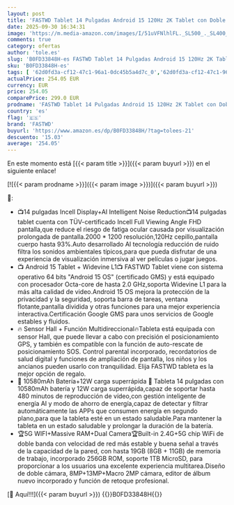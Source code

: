 ```yaml
---
layout: post
title: 'FASTWD Tablet 14 Pulgadas Android 15 120Hz 2K Tablet con Doble SIM 4G LTE+5G WiFi  Octa-Core  36GB RAM+256GB RAM TF 1TB  11580mAh/20W/GPS/BT5/13MP+8MP/OTG  Gaming Tableta  Negro'
date: 2025-09-30 16:34:31
image: 'https://m.media-amazon.com/images/I/51uVFNlhlFL._SL500_._SL400_.jpg'
comments: true
category: ofertas
author: 'tole.es'
slug: 'B0FD33848H-es FASTWD Tablet 14 Pulgadas Android 15 120Hz 2K Tablet con...'
sku: 'B0FD33848H-es'
tags: [ '62d0fd3a-cf12-47c1-96a1-0dc45b5a4d7c_0','62d0fd3a-cf12-47c1-96a1-0dc45b5a4d7c_4501','Arborist Merchandising Root','Informática','Self Service','Special Features Stores','Tablets','Vuelta al cole: Informática','android','fastwd','🇪🇸', ]
actualPrice: 254.05 EUR
currency: EUR
price: 254.05
comparePrice: 299.0 EUR
prodname: 'FASTWD Tablet 14 Pulgadas Android 15 120Hz 2K Tablet con Doble SIM 4G LTE+5G WiFi  Octa-Core  36GB RAM+256GB RAM TF 1TB  11580mAh/20W/GPS/BT5/13MP+8MP/OTG  Gaming Tableta  Negro'
country: 'es'
flag: '🇪🇸'
brand: 'FASTWD'
buyurl: 'https://www.amazon.es/dp/B0FD33848H/?tag=tolees-21'
descuento: '15.03'
average: '254.05'
---
```


En este momento está [{{< param title >}}]({{< param buyurl >}}) en el siguiente enlace!

[![{{< param prodname >}}]({{< param image >}})]({{< param buyurl >}})

🔎:

- 📺14 pulgadas Incell Display+AI Intelligent Noise Reduction📺14 pulgadas tablet cuenta con TÜV-certificado Incell Full Viewing Angle FHD pantalla,que reduce el riesgo de fatiga ocular causada por visualización prolongada de pantalla.2000 * 1200 resolución,120Hz cepillo,pantalla cuerpo hasta 93%.Auto desarrollado AI tecnología reducción de ruido filtra los sonidos ambientales típicos,para que pueda disfrutar de una experiencia de visualización inmersiva al ver películas o jugar juegos.
- 📺 Android 15 Tablet + Widevine L1📺 FASTWD Tablet viene con sistema operativo 64 bits "Android 15 OS" (certificado GMS) y está equipado con procesador Octa-core de hasta 2.0 GHz,soporta Widevine L1 para la más alta calidad de video.Android 15 OS mejora la protección de la privacidad y la seguridad, soporta barra de tareas, ventana flotante,pantalla dividida y otras funciones para una mejor experiencia interactiva.Certificación Google GMS para unos servicios de Google estables y fluidos.
- 🔥 Sensor Hall + Función Multidireccional🔥Tableta está equipada con sensor Hall, que puede llevar a cabo con precisión el posicionamiento GPS, y también es compatible con la función de auto-rescate de posicionamiento SOS. Control parental incorporado, recordatorios de salud digital y funciones de ampliación de pantalla, los niños y los ancianos pueden usarlo con tranquilidad. Elija FASTWD tableta es la mejor opción de regalo.
- 🔋 10580mAh Batería+12W carga superrápida 🔋 Tableta 14 pulgadas con 10580mAh batería y 12W carga superrápida,capaz de soportar hasta 480 minutos de reproducción de vídeo,con gestión inteligente de energía AI y modo de ahorro de energía,capaz de detectar y filtrar automáticamente las APPs que consumen energía en segundo plano,para que la tableta esté en un estado saludable.Para mantener la tableta en un estado saludable y prolongar la duración de la batería.
- 🏆5G WIFI+Massive RAM+Dual Camera🏆Built-in 2.4G+5G chip WiFi de doble banda con velocidad de red más estable y buena señal a través de la capacidad de la pared, con hasta 19GB (8GB + 11GB) de memoria de trabajo, incorporado 256GB ROM, soporte 1TB MicroSD, para proporcionar a los usuarios una excelente experiencia multitarea.Diseño de doble cámara, 8MP+13MP+Macro 2MP cámara, editor de álbum nuevo incorporado y función de retoque profesional.

[🛒 Aquí!!!]({{< param buyurl >}})
{{<world>}}B0FD33848H{{</world>}}
